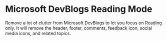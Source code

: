 # Microsoft DevBlogs Reading Mode

Remove a lot of clutter from Microsoft DevBlogs to let you focus on Reading only.
It will remove the header, footer, comments, feedback icon, social media icons, and related topics.
